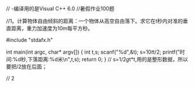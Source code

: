 // -编译用的是Visual C++ 6.0
//暑假作业100题

//1。计算物体自由倾斜的距离：一个物体从高空自由落下。求它在t秒内对准的垂直距离，重力加速度为10m每平方秒。

#include "stdafx.h"

int main(int argc, char* argv[])
{
	int t,s;
	scanf("%d",&t);
	s=10*t*t/2;
	printf("时间:%d秒,下落距离:%d米\n",t,s);
	return 0;
}
// s=1/2*g*t*t,用的是整形数据，所以要把/2放在后面；

// 2
